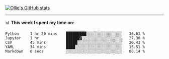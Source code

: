 <!--
**icedpanda/icedpanda** is a ✨ _special_ ✨ repository because its `README.md` (this file) appears on your GitHub profile.

Here are some ideas to get you started:

- 🔭 I’m currently working on ...
- 🌱 I’m currently learning ...
- 👯 I’m looking to collaborate on ...
- 🤔 I’m looking for help with ...
- 💬 Ask me about ...
- 📫 How to reach me: ...
- 😄 Pronouns: ...
- ⚡ Fun fact: ...
-->
[![Ollie's GitHub stats](https://github-readme-stats-icedpanda.vercel.app/api?username=icedpanda&count_private=true&show_icons=true)](https://github.com/icedpanda)

---
📊 **This week I spent my time on:**
<!--START_SECTION:waka-->

```text
Python     1 hr 20 mins    █████████░░░░░░░░░░░░░░░░   36.61 %
Jupyter    1 hr            ██████▓░░░░░░░░░░░░░░░░░░   27.30 %
CSV        45 mins         █████░░░░░░░░░░░░░░░░░░░░   20.43 %
YAML       34 mins         ████░░░░░░░░░░░░░░░░░░░░░   15.51 %
Markdown   0 secs          ░░░░░░░░░░░░░░░░░░░░░░░░░   00.14 %
```

<!--END_SECTION:waka-->
